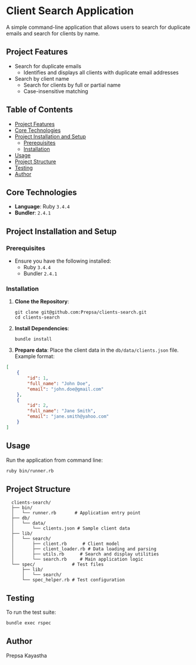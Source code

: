# Client Search Application

A simple command-line application that allows users to search for duplicate emails and search for clients by name.

## Project Features

- Search for duplicate emails
    - Identifies and displays all clients with duplicate email addresses
- Search by client name
    - Search for clients by full or partial name
    - Case-insensitive matching

## Table of Contents

- [Project Features](##project-features)
- [Core Technologies](##core-technologies)
- [Project Installation and Setup](##project-installation-and-setup)
  - [Prerequisites](###prerequisites)
  - [Installation](###installation)
- [Usage](##usage)
- [Project Structure](##project-structure)
- [Testing](##testing)
- [Author](##author)

## Core Technologies

- **Language**: Ruby `3.4.4`
- **Bundler**: `2.4.1`

## Project Installation and Setup

### Prerequisites
- Ensure you have the following installed:
  - Ruby `3.4.4`
  - Bundler `2.4.1`

### Installation

1. **Clone the Repository**:
   ```
   git clone git@github.com:Prepsa/clients-search.git
   cd clients-search
   ```

2. **Install Dependencies**:
   ```
   bundle install
   ```

3. **Prepare data**:
Place the client data in the `db/data/clients.json` file.
Example format:
```json
[
    {
        "id": 1,
        "full_name": "John Doe",
        "email": "john.doe@gmail.com"
    },
    {
        "id": 2,
        "full_name": "Jane Smith",
        "email": "jane.smith@yahoo.com"
    }
]
```

## Usage
Run the application from command line:
```bash
ruby bin/runner.rb
```

## Project Structure
```
  clients-search/
  ├── bin/
  │   └── runner.rb       # Application entry point
  ├── db/
  │   └── data/
  │       └── clients.json # Sample client data
  ├── lib/
  │   └── search/
  │       ├── client.rb      # Client model
  │       ├── client_loader.rb # Data loading and parsing
  │       ├── utils.rb      # Search and display utilities
  │       └── search.rb     # Main application logic
  └── spec/              # Test files
      ├── lib/
      │   └── search/
      └── spec_helper.rb # Test configuration
```
## Testing
To run the test suite:
```bash
bundle exec rspec
```
## Author
Prepsa Kayastha
